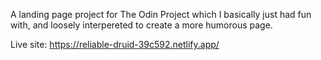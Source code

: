 A landing page project for The Odin Project which I basically just had fun with, and loosely interpereted to create a more humorous page.

Live site: https://reliable-druid-39c592.netlify.app/
